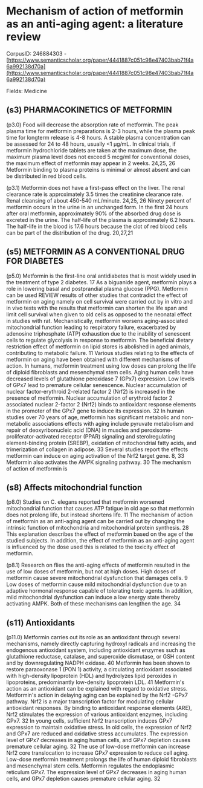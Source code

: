 # Mechanism of action of metformin as an anti-aging agent: a literature review

CorpusID: 246884303 - [https://www.semanticscholar.org/paper/4441887c051c98e47403bab71f4a6a992138d70a](https://www.semanticscholar.org/paper/4441887c051c98e47403bab71f4a6a992138d70a)

Fields: Medicine

## (s3) PHARMACOKINETICS OF METFORMIN
(p3.0) Food will decrease the absorption rate of metformin. The peak plasma time for metformin preparations is 2-3 hours, while the plasma peak time for longterm release is 4-8 hours. A stable plasma concentration can be assessed for 24 to 48 hours, usually <1 µg/mL. In clinical trials, if metformin hydrochloride tablets are taken at the maximum dose, the maximum plasma level does not exceed 5 mcg/ml for conventional doses, the maximum effect of metformin may appear in 2 weeks. 24,25, 26 Metformin binding to plasma proteins is minimal or almost absent and can be distributed in red blood cells.

(p3.1) Metformin does not have a first-pass effect on the liver. The renal clearance rate is approximately 3.5 times the creatinine clearance rate. Renal cleansing of about 450-540 mL/minute. 24,25, 26 Ninety percent of metformin occurs in the urine in an unchanged form. In the first 24 hours after oral metformin, approximately 90% of the absorbed drug dose is excreted in the urine. The half-life of the plasma is approximately 6.2 hours. The half-life in the blood is 17.6 hours because the clot of red blood cells can be part of the distribution of the drug. 20,27,21
## (s5) METFORMIN AS A CONVENTIONAL DRUG FOR DIABETES
(p5.0) Metformin is the first-line oral antidiabetes that is most widely used in the treatment of type 2 diabetes. 17 As a biguanide agent, metformin plays a role in lowering basal and postprandial plasma glucose (PPG). Metformin can be used REVIEW results of other studies that contradict the effect of metformin on aging namely on cell survival were carried out by in vitro and in vivo tests with the results that metformin can shorten the life span and limit cell survival when given to old cells as opposed to the neonatal effect in studies with rat. Mechanistically, metformin worsens aging-associated mitochondrial function leading to respiratory failure, exacerbated by adenosine triphosphate (ATP) exhaustion due to the inability of senescent cells to regulate glycolysis in response to metformin. The beneficial dietary restriction effect of metformin on lipid stores is abolished in aged animals, contributing to metabolic failure. 11 Various studies relating to the effects of metformin on aging have been obtained with different mechanisms of action. In humans, metformin treatment using low doses can prolong the life of diploid fibroblasts and mesenchymal stem cells. Aging human cells have decreased levels of glutathione peroxidase 7 (GPx7) expression. Low levels of GPx7 lead to premature cellular senescence. Nuclear accumulation of nuclear factor-erythroid 2-related factor 2 (Nrf2) is increased in the presence of metformin. Nuclear accumulation of erythroid factor 2 associated nuclear 2-factor 2 (Nrf2) binds to antioxidant response elements in the promoter of the GPx7 gene to induce its expression. 32 In human studies over 70 years of age, metformin has significant metabolic and non-metabolic associations effects with aging include pyruvate metabolism and repair of deoxyribonucleic acid (DNA) in muscles and peroxisome-proliferator-activated receptor (PPAR) signaling and sterolregulating element-binding protein (SREBP), oxidation of mitochondrial fatty acids, and trimerization of collagen in adipose. 33 Several studies report the effects metformin can induce on aging activation of the Nrf2 target gene. 8, 33 Metformin also activates the AMPK signaling pathway. 30 The mechanism of action of metformin is 
## (s8) Affects mitochondrial function
(p8.0) Studies on C. elegans reported that metformin worsened mitochondrial function that causes ATP fatigue in old age so that metformin does not prolong life, but instead shortens life. 11 The mechanism of action of metformin as an anti-aging agent can be carried out by changing the intrinsic function of mitochondria and mitochondrial protein synthesis. 28 This explanation describes the effect of metformin based on the age of the studied subjects. In addition, the effect of metformin as an anti-aging agent is influenced by the dose used this is related to the toxicity effect of metformin.

(p8.1) Research on flies the anti-aging effects of metformin resulted in the use of low doses of metformin, but not at high doses. High doses of metformin cause severe mitochondrial dysfunction that damages cells. 9 Low doses of metformin cause mild mitochondrial dysfunction due to an adaptive hormonal response capable of tolerating toxic agents. In addition, mild mitochondrial dysfunction can induce a low energy state thereby activating AMPK. Both of these mechanisms can lengthen the age. 34
## (s11) Antioxidants
(p11.0) Metformin carries out its role as an antioxidant through several mechanisms, namely directly capturing hydroxyl radicals and increasing the endogenous antioxidant system, including antioxidant enzymes such as glutathione reductase, catalase, and superoxide dismutase, or GSH content and by downregulating NADPH oxidase. 40 Metformin has been shown to restore paraoxonase 1 (PON 1) activity, a circulating antioxidant associated with high-density lipoprotein (HDL) and hydrolyzes lipid peroxides in lipoproteins, predominantly low-density lipoprotein LDL. 41 Metformin's action as an antioxidant can be explained with regard to oxidative stress. Metformin's action in delaying aging can be explained by the Nrf2 -GPx7 pathway. Nrf2 is a major transcription factor for modulating cellular antioxidant responses. By binding to antioxidant response elements (ARE), Nrf2 stimulates the expression of various antioxidant enzymes, including GPx7. 32 In young cells, sufficient Nrf2 transcription induces GPx7 expression to maintain oxidative stress. In old cells, the expression of Nrf2 and GPx7 are reduced and oxidative stress accumulates. The expression level of GPx7 decreases in aging human cells, and GPx7 depletion causes premature cellular aging. 32 The use of low-dose metformin can increase Nrf2 core translocation to increase GPx7 expression to reduce cell aging. Low-dose metformin treatment prolongs the life of human diploid fibroblasts and mesenchymal stem cells. Metformin regulates the endoplasmic reticulum GPx7. The expression level of GPx7 decreases in aging human cells, and GPx7 depletion causes premature cellular aging. 32
